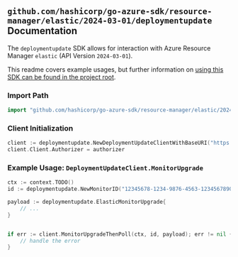 
## `github.com/hashicorp/go-azure-sdk/resource-manager/elastic/2024-03-01/deploymentupdate` Documentation

The `deploymentupdate` SDK allows for interaction with Azure Resource Manager `elastic` (API Version `2024-03-01`).

This readme covers example usages, but further information on [using this SDK can be found in the project root](https://github.com/hashicorp/go-azure-sdk/tree/main/docs).

### Import Path

```go
import "github.com/hashicorp/go-azure-sdk/resource-manager/elastic/2024-03-01/deploymentupdate"
```


### Client Initialization

```go
client := deploymentupdate.NewDeploymentUpdateClientWithBaseURI("https://management.azure.com")
client.Client.Authorizer = authorizer
```


### Example Usage: `DeploymentUpdateClient.MonitorUpgrade`

```go
ctx := context.TODO()
id := deploymentupdate.NewMonitorID("12345678-1234-9876-4563-123456789012", "example-resource-group", "monitorName")

payload := deploymentupdate.ElasticMonitorUpgrade{
	// ...
}


if err := client.MonitorUpgradeThenPoll(ctx, id, payload); err != nil {
	// handle the error
}
```
